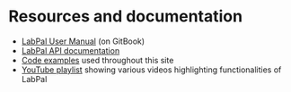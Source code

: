 # Resources and documentation

- [LabPal User Manual](https://www.gitbook.com/read/book/liflab/labpal-user-manual) (on GitBook)
- [LabPal API documentation](../doc)
- [Code examples](https://github.com/liflab/labpal/tree/master/Source/Examples/src) used throughout this site
- [YouTube playlist](https://www.youtube.com/playlist?list=PL_hZ2Z4_Mqpin4Dd9Y9GRheLAlw23gGRf) showing various videos highlighting functionalities of LabPal
